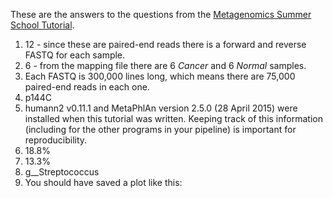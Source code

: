 These are the answers to the questions from the [Metagenomics Summer School Tutorial](https://github.com/mlangill/microbiome_helper/wiki/Metagenomics-Summer-School-Tutorial).  

1) 12 - since these are paired-end reads there is a forward and reverse FASTQ for each sample.
2) 6 - from the mapping file there are 6 _Cancer_ and 6 _Normal_ samples.
3) Each FASTQ is 300,000 lines long, which means there are 75,000 paired-end reads in each one.
4) p144C
5) humann2 v0.11.1 and MetaPhlAn version 2.5.0 (28 April 2015) were installed when this tutorial was written. Keeping track of this information (including for the other programs in your pipeline) is important for reproducibility.
6) 18.8%
7) 13.3%
8) g__Streptococcus
9) You should have saved a plot like this:
